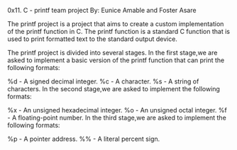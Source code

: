0x11. C - printf team project
By: Eunice Amable and Foster Asare

The printf project is a project that aims to create a custom implementation of the printf function in C. The printf function is a standard C function that is used to print formatted text to the standard output device.

The printf project is divided into several stages. In the first stage,we are asked to implement a basic version of the printf function that can print the following formats:

%d - A signed decimal integer.
%c - A character.
%s - A string of characters.
In the second stage,we are asked to implement the following formats:

%x - An unsigned hexadecimal integer.
%o - An unsigned octal integer.
%f - A floating-point number.
In the third stage,we are asked to implement the following formats:

%p - A pointer address.
%% - A literal percent sign.
